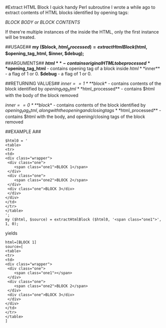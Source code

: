 #Extract HTML Block
I quick handy Perl subroutine I wrote a while ago to extract contents of HTML blocks identified by opening tags: 

*<tag>BLOCK BODY or BLOCK CONTENTS</tag>*

If there're multiple instances of the <tag> inside the HTML, only the first instance will be treated.

##USAGE##
**my ($block, $html_processed) = extractHtmlBlock ($html, $opening_tag_html, $inner, $debug);**

##ARGUMENTS##
**$html** - contains original HTML to be processed
**$opening_tag_html** - contains opening tag of a block inside $html
**$inner** - a flag of 1 or 0. 
**$debug** - a flag of 1 or 0. 

##RETURNING VALUES##
*$inner == 1*
**$block** - contains contents of the block identified by $opening_tag_html
**$html_processed** - contains $html with the body of the block removed

*$inner == 0*
**$block** - contains contents of the block identified by $opening_tag_html, along with the opening and closing tags
**$html_processed** - contains $html with the body, and opening/closing tags of the block removed


##EXAMPLE A##
```
$html0 = '
<table>
<tr>
<td>
<div class="wrapper">
 <div class="one">
    <span class="one1">BLOCK 1</span>
 </div>
 <div class="one">
    <span class="one2">BLOCK 2</span>
 </div>
 <div class="one">BLOCK 3</div>
 </div>
</div>
</td>
</tr>
</table>
';
my ($html, $source) = extractHtmlBlock ($html0, '<span class="one1">', 1, 0);
```

yields

```
html=[BLOCK 1]
source=[
<table>
<tr>
<td>
<div class="wrapper">
 <div class="one">
    <span class="one1"></span>
 </div>
 <div class="one">
    <span class="one2">BLOCK 2</span>
 </div>
 <div class="one">BLOCK 3</div>
 </div>
</div>
</td>
</tr>
</table>
]
```


